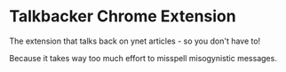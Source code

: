 Talkbacker Chrome Extension
===========================

The extension that talks back on ynet articles - so you don't have to!

Because it takes way too much effort to misspell misogynistic messages.